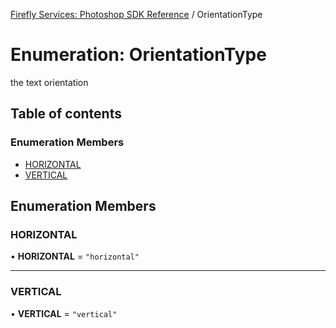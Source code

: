[Firefly Services: Photoshop SDK Reference](../index.md) / OrientationType

# Enumeration: OrientationType

the text orientation

## Table of contents

### Enumeration Members

- [HORIZONTAL](OrientationType.md#horizontal)
- [VERTICAL](OrientationType.md#vertical)

## Enumeration Members

### HORIZONTAL

• **HORIZONTAL** = ``"horizontal"``

___

### VERTICAL

• **VERTICAL** = ``"vertical"``
